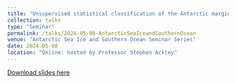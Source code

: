 ```yaml
---
title: "Unsupervised statistical classification of the Antarctic marginal ice zone"
collection: talks
type: "Seminar"
permalink: /talks/2024-05-08-AntarcticSeaIceandSouthernOcean
venue: "Antarctic Sea Ice and Southern Ocean Seminar Series"
date: 2024-05-08
location: "Online: hosted by Professor Stephen Ackley"
---
```


[Download slides here](http://noahday.github.io/files/SouthernOcean2024.pdf)





